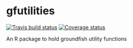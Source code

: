# gfutilities

[![Travis build status](https://api.travis-ci.com/pbs-assess/gfutilities.svg?branch=master)](https://travis-ci.com/pbs-assess/gfutilities)
[![Coverage status](https://codecov.io/gh/pbs-assess/gfutilities/branch/master/graph/badge.svg)](https://codecov.io/github/pbs-assess/gfutilities?branch=master)

An R package to hold groundfish utility functions
